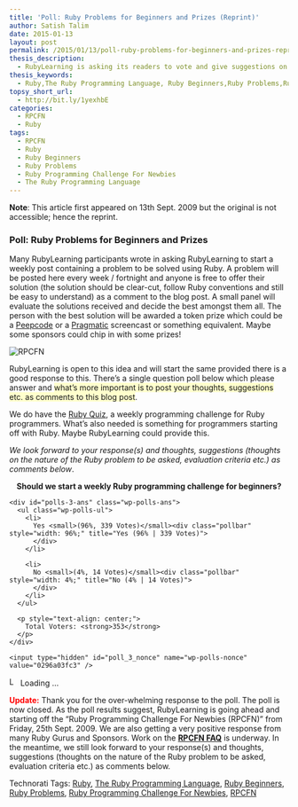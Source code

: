 ```yaml
---
title: 'Poll: Ruby Problems for Beginners and Prizes (Reprint)'
author: Satish Talim
date: 2015-01-13
layout: post
permalink: /2015/01/13/poll-ruby-problems-for-beginners-and-prizes-reprint/
thesis_description:
  - RubyLearning is asking its readers to vote and give suggestions on whether it should start a Ruby programming challenge for beginners.
thesis_keywords:
  - Ruby,The Ruby Programming Language, Ruby Beginners,Ruby Problems,Ruby Programming Challenge For Newbies, RPCFN
topsy_short_url:
  - http://bit.ly/1yexhbE
categories:
  - RPCFN
  - Ruby
tags:
  - RPCFN
  - Ruby
  - Ruby Beginners
  - Ruby Problems
  - Ruby Programming Challenge For Newbies
  - The Ruby Programming Language
---
```

<div>
  <p>
    <b>Note</b>: This article first appeared on 13th Sept. 2009 but the original is not accessible; hence the reprint.
  </p>
  
  <h3>
    Poll: Ruby Problems for Beginners and Prizes
  </h3>
  
  <p>
    <span class="drop_cap">M</span>any RubyLearning participants wrote in asking RubyLearning to start a weekly post containing a problem to be solved using Ruby. A problem will be posted here every week / fortnight and anyone is free to offer their solution (the solution should be clear-cut, follow Ruby conventions and still be easy to understand) as a comment to the blog post. A small panel will evaluate the solutions received and decide the best amongst them all. The person with the best solution will be awarded a token prize which could be a <a href="http://peepcode.com/">Peepcode</a> or a <a href="http://www.pragprog.com/screencasts">Pragmatic</a> screencast or something equivalent. Maybe some sponsors could chip in with some prizes!
  </p>
  
  <p>
    <img class="alignright" src='http://rubylearning.com/images/ruby_challenge3.jpg' style="border: 0px none ;" alt="RPCFN" />
  </p>
  
  <p>
    RubyLearning is open to this idea and will start the same provided there is a good response to this. There&#8217;s a single question poll below which please answer and <span style="background-color: #FFFFCC;">what&#8217;s more important is to post your thoughts, suggestions etc. as comments to this blog post</span>.
  </p>
  
  <p>
    We do have the <a href="http://rubyquiz.com/">Ruby Quiz</a>, a weekly programming challenge for Ruby programmers. What&#8217;s also needed is something for programmers starting off with Ruby. Maybe RubyLearning could provide this.
  </p>
  
  <p>
    <em>We look forward to your response(s) and thoughts, suggestions (thoughts on the nature of the Ruby problem to be asked, evaluation criteria etc.) as comments below</em>.
  </p>
  
  <div id="polls-3" class="wp-polls">
    <p style="text-align: center;">
      <strong>Should we start a weekly Ruby programming challenge for beginners?</strong>
    </p>
    
    <div id="polls-3-ans" class="wp-polls-ans">
      <ul class="wp-polls-ul">
        <li>
          Yes <small>(96%, 339 Votes)</small><div class="pollbar" style="width: 96%;" title="Yes (96% | 339 Votes)">
          </div>
        </li>
        
        <li>
          No <small>(4%, 14 Votes)</small><div class="pollbar" style="width: 4%;" title="No (4% | 14 Votes)">
          </div>
        </li>
      </ul>
      
      <p style="text-align: center;">
        Total Voters: <strong>353</strong>
      </p>
    </div>
    
    <input type="hidden" id="poll_3_nonce" name="wp-polls-nonce" value="0296a03fc3" />
  </div>
  
  <div id="polls-3-loading" class="wp-polls-loading">
    <img src="http://rubylearning.com/blog/wp-content/plugins/wp-polls/images/loading.gif" width="16" height="16" alt="Loading ..." title="Loading ..." class="wp-polls-image" />&nbsp;Loading ...
  </div>
  
  <p class="note">
    <strong><span style="color:red;">Update:</span></strong> Thank you for the over-whelming response to the poll. The poll is now closed. As the poll results suggest, RubyLearning is going ahead and starting off the &#8220;Ruby Programming Challenge For Newbies (RPCFN)&#8221; from Friday, 25th Sept. 2009. We are also getting a very positive response from many Ruby Gurus and Sponsors. Work on the <b><a href="http://rubylearning.com/blog/ruby-programming-challenge-faq/">RPCFN FAQ</a></b> is underway. In the meantime, we still look forward to your response(s) and thoughts, suggestions (thoughts on the nature of the Ruby problem to be asked, evaluation criteria etc.) as comments below.
  </p>
</div>

Technorati Tags: <a href="http://technorati.com/tag/Ruby" rel="tag">Ruby</a>, <a href="http://technorati.com/tag/The+Ruby+Programming+Language" rel="tag">The Ruby Programming Language</a>, <a href="http://technorati.com/tag/Ruby+Beginners" rel="tag"> Ruby Beginners</a>, <a href="http://technorati.com/tag/Ruby+Problems" rel="tag">Ruby Problems</a>, <a href="http://technorati.com/tag/Ruby+Programming+Challenge+For+Newbies" rel="tag">Ruby Programming Challenge For Newbies</a>, <a href="http://technorati.com/tag/RPCFN" rel="tag"> RPCFN</a>
